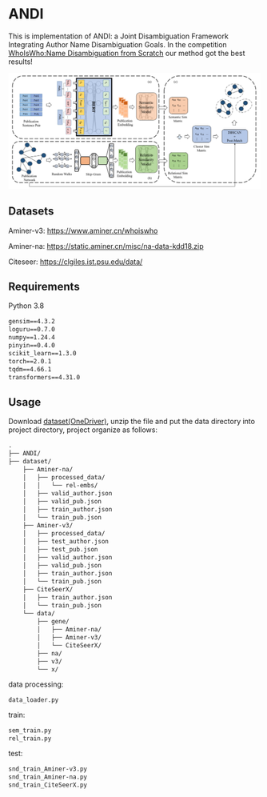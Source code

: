# ANDI


This is implementation of ANDI: a Joint Disambiguation Framework Integrating Author Name Disambiguation Goals.
In the competition [WhoIsWho:Name Disambiguation from Scratch](https://www.biendata.xyz/competition/whoiswho1/final-leaderboard/) our method got the best results!


![Framework](/ANDI.png)

## Datasets
Aminer-v3: https://www.aminer.cn/whoiswho

Aminer-na: https://static.aminer.cn/misc/na-data-kdd18.zip

Citeseer: https://clgiles.ist.psu.edu/data/


## Requirements
Python 3.8

    gensim==4.3.2
    loguru==0.7.0
    numpy==1.24.4
    pinyin==0.4.0
    scikit_learn==1.3.0
    torch==2.0.1
    tqdm==4.66.1
    transformers==4.31.0

## Usage
Download [dataset(OneDriver)](https://stuxmueducn-my.sharepoint.com/:u:/g/personal/liutao2676_stu_xmu_edu_cn/EZdjTOlPfjZBhhFJVbqj524BYtp0Z-IMYk13OQGAEd-FOA?e=wAcl9b), unzip the file and put the data directory into project directory, project organize as follows:

    .
    ├── ANDI/
    ├── dataset/
        ├── Aminer-na/
        │   ├── processed_data/
        │   │   └── rel-embs/
        │   ├── valid_author.json
        │   ├── valid_pub.json
        │   ├── train_author.json
        │   └── train_pub.json
        ├── Aminer-v3/
        │   ├── processed_data/
        │   ├── test_author.json
        │   ├── test_pub.json
        │   ├── valid_author.json
        │   ├── valid_pub.json
        │   ├── train_author.json
        │   └── train_pub.json
        ├── CiteSeerX/
        │   ├── train_author.json
        │   └── train_pub.json
        └── data/
            ├── gene/
            │   ├── Aminer-na/
            │   ├── Aminer-v3/
            │   └── CiteSeerX/
            ├── na/
            ├── v3/
            └── x/

data processing:

    data_loader.py

train:

    sem_train.py
    rel_train.py

test:

    snd_train_Aminer-v3.py
    snd_train_Aminer-na.py
    snd_train_CiteSeerX.py


